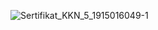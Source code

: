 ![Sertifikat_KKN_5_1915016049-1](https://user-images.githubusercontent.com/89894421/207658753-4af283fb-8752-4929-924b-fa948f378bf4.png)
